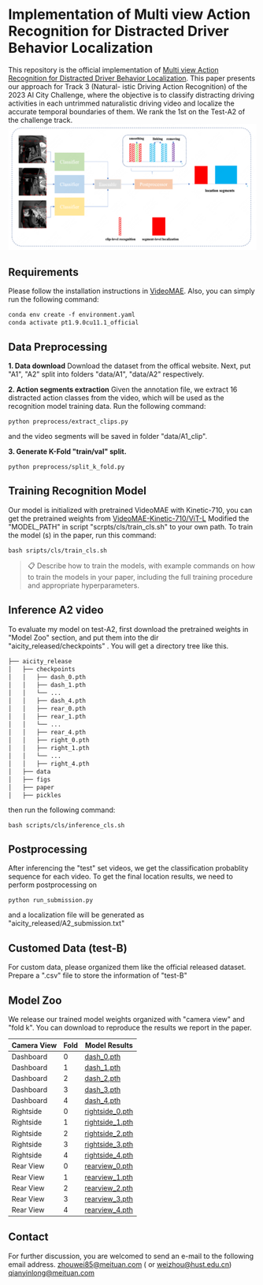 # Implementation of Multi view Action Recognition for Distracted Driver Behavior Localization

This repository is the official implementation of [Multi view Action Recognition for Distracted Driver Behavior Localization](paper/19.pdf).  This paper presents our approach for Track 3 (Natural- istic Driving Action Recognition) of the 2023 AI City Challenge, where the objective is to classify distracting driving activities in each untrimmed naturalistic driving video and localize the accurate temporal boundaries of them. We  rank the 1st on the Test-A2 of the challenge track.
![pipeline](figs/pipeline.png)
## Requirements
Please follow the installation instructions in [VideoMAE](https://github.com/MCG-NJU/VideoMAE). Also, you can simply run the following command:
```
conda env create -f environment.yaml
conda activate pt1.9.0cu11.1_official
```

##  Data Preprocessing
**1. Data download**
Download the dataset from the offical website. Next, put "A1", "A2" split into folders "data/A1", "data/A2" respectively.   


**2. Action segments extraction**
Given the annotation file, we extract 16 distracted action classes from the video, which will be used as the recognition model training data. Run the following command:

```
python preprocess/extract_clips.py
```
and the video segments will be saved in folder "data/A1_clip".

**3. Generate K-Fold "train/val" split.**

```
python preprocess/split_k_fold.py
```




## Training Recognition Model
Our model is initialized with pretrained VideoMAE with  Kinetic-710, you can get the pretrained weights from [VideoMAE-Kinetic-710/ViT-L](https://drive.google.com/file/d/1jX1CiqxSkCfc94y8FRW1YGHy-GNvHCuD/view?usp=sharing) 
Modified the "MODEL_PATH" in script "scrpts/cls/train_cls.sh" to your own path.
To train the model (s) in the paper, run this command:

```train
bash sripts/cls/train_cls.sh
```

>📋  Describe how to train the models, with example commands on how to train the models in your paper, including the full training procedure and appropriate hyperparameters.

## Inference A2 video

To evaluate my model on test-A2, first download the pretrained weights in "Model Zoo" section, and put them into the dir "aicity_released/checkpoints" . You will get a directory tree like this.
```
├── aicity_release
│   ├── checkpoints
│   │   ├── dash_0.pth
│   │   ├── dash_1.pth
│   │   └── ...
│   │   ├── dash_4.pth
│   │   ├── rear_0.pth
│   │   ├── rear_1.pth
│   │   └── ...
│   │   ├── rear_4.pth
│   │   ├── right_0.pth
│   │   ├── right_1.pth
│   │   └── ...
│   │   ├── right_4.pth
│   ├── data
│   ├── figs
│   ├── paper
│   ├── pickles
```
 then run the following command:
```inference 
bash scripts/cls/inference_cls.sh 
```


## Postprocessing 

After inferencing the "test" set videos, we get the classification probablity sequence for each video. To get the final location results, we need to perform postprocessing on  
```
python run_submission.py
```
and a localization file will be generated as "aicity_released/A2_submission.txt"

## Customed Data (test-B)
For custom data, please organized them like the official released dataset. Prepare a ".csv" file to store the information of "test-B"

## Model Zoo
We release our trained model weights organized with "camera view" and "fold k". You can download to reproduce the results we report in the paper.

| Camera View       | Fold | Model Results |
| ------------------ |---------------- | -------------- |
| Dashboard   |     0         |       [dash_0.pth](https://huggingface.co/idealweiwei/aicity_release/resolve/main/dash_0.pth)    |
| Dashboard   |     1         |       [dash_1.pth](https://huggingface.co/idealweiwei/aicity_release/resolve/main/dash_1.pth)    |
| Dashboard   |     2         |       [dash_2.pth](https://huggingface.co/idealweiwei/aicity_release/resolve/main/dash_2.pth)    |
| Dashboard   |     3         |       [dash_3.pth](https://huggingface.co/idealweiwei/aicity_release/resolve/main/dash_3.pth)    |
| Dashboard   |     4         |       [dash_4.pth](https://huggingface.co/idealweiwei/aicity_release/resolve/main/dash_4.pth)    |
| Rightside   |     0         |       [rightside_0.pth](https://huggingface.co/idealweiwei/aicity_release/resolve/main/rightside_0.pth)    |
| Rightside   |     1         |       [rightside_1.pth](https://huggingface.co/idealweiwei/aicity_release/resolve/main/rightside_1.pth)    |
| Rightside   |     2         |       [rightside_2.pth](https://huggingface.co/idealweiwei/aicity_release/resolve/main/rightside_2.pth)    |
| Rightside   |     3         |       [rightside_3.pth](https://huggingface.co/idealweiwei/aicity_release/resolve/main/rightside_3.pth)    |
| Rightside   |     4         |       [rightside_4.pth](https://huggingface.co/idealweiwei/aicity_release/resolve/main/rightside_4.pth)    |
| Rear View   |     0         |       [rearview_0.pth](https://huggingface.co/idealweiwei/aicity_release/resolve/main/rearview_0.pth)    |
| Rear View   |     1         |       [rearview_1.pth](https://huggingface.co/idealweiwei/aicity_release/resolve/main/rearview_1.pth)    |
| Rear View   |     2         |       [rearview_2.pth](https://huggingface.co/idealweiwei/aicity_release/resolve/main/rearview_2.pth)    |
| Rear View   |     3         |       [rearview_3.pth](https://huggingface.co/idealweiwei/aicity_release/resolve/main/rearview_3.pth)    |
| Rear View   |     4         |       [rearview_4.pth](https://huggingface.co/idealweiwei/aicity_release/resolve/main/rearview_4.pth)    |


## Contact
For further discussion, you are welcomed to send an e-mail to the following email address. 
zhouwei85@meituan.com ( or weizhou@hust.edu.cn)
qianyinlong@meituan.com